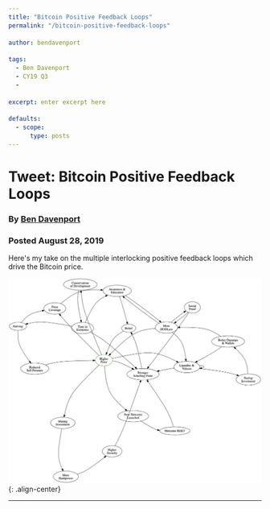 ```yaml
---
title: "Bitcoin Positive Feedback Loops"
permalink: "/bitcoin-positive-feedback-loops" 

author: bendavenport

tags:
  - Ben Davenport
  - CY19 Q3
  - 

excerpt: enter excerpt here

defaults:
  - scope:
      type: posts
---
```


# Tweet: Bitcoin Positive Feedback Loops
### By [Ben Davenport](https://twitter.com/bendavenport)
### Posted August 28, 2019

Here's my take on the multiple interlocking positive feedback loops which drive the Bitcoin price.

![](/assets/images/cy19/cy19m8/bd-1.png){: .align-center}

***

